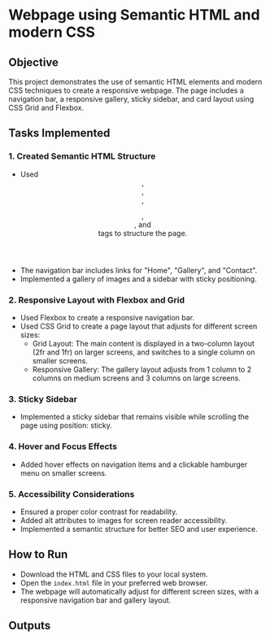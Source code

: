# Webpage using Semantic HTML and modern CSS

## Objective
This project demonstrates the use of semantic HTML elements and modern CSS techniques to create a responsive webpage. The page includes a navigation bar, a responsive gallery, sticky sidebar, and card layout using CSS Grid and Flexbox.

## Tasks Implemented

### 1. Created Semantic HTML Structure
- Used <header>, <nav>, <article>, <figure>, <aside>, and <footer> tags to structure the page.
- The navigation bar includes links for "Home", "Gallery", and "Contact".
- Implemented a gallery of images and a sidebar with sticky positioning.

### 2. Responsive Layout with Flexbox and Grid
- Used Flexbox to create a responsive navigation bar.
- Used CSS Grid to create a page layout that adjusts for different screen sizes:
	- Grid Layout: The main content is displayed in a two-column layout (2fr and 1fr) on larger screens, and switches to a single column on smaller screens.
	- Responsive Gallery: The gallery layout adjusts from 1 column to 2 columns on medium screens and 3 columns on large screens.

### 3. Sticky Sidebar
- Implemented a sticky sidebar that remains visible while scrolling the page using position: sticky.

### 4. Hover and Focus Effects
- Added hover effects on navigation items and a clickable hamburger menu on smaller screens.

### 5. Accessibility Considerations
- Ensured a proper color contrast for readability.
- Added alt attributes to images for screen reader accessibility.
- Implemented a semantic structure for better SEO and user experience.

## How to Run 
- Download the HTML and CSS files to your local system.
- Open the `index.html` file in your preferred web browser.
- The webpage will automatically adjust for different screen sizes, with a responsive navigation bar and gallery layout.

## Outputs
